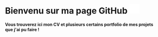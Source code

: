 # Bienvenu sur ma page GitHub <img src="images/GitHub-Mark-Light-32px.png">

  #### Vous trouverez ici mon CV et plusieurs certains portfolio de mes projets que j'ai pu faire !
